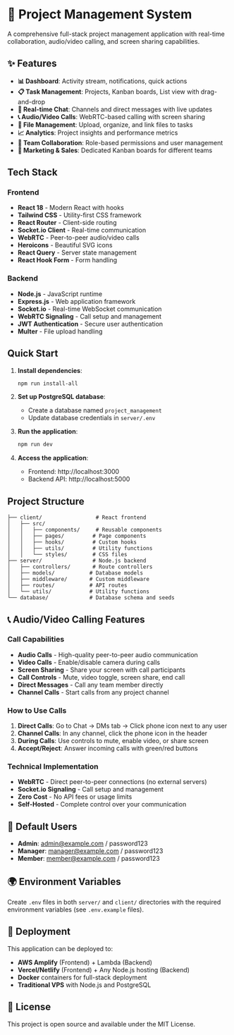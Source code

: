 # 🚀 Project Management System

A comprehensive full-stack project management application with real-time collaboration, audio/video calling, and screen sharing capabilities.

## ✨ Features

- **📊 Dashboard**: Activity stream, notifications, quick actions
- **📋 Task Management**: Projects, Kanban boards, List view with drag-and-drop
- **💬 Real-time Chat**: Channels and direct messages with live updates
- **📞 Audio/Video Calls**: WebRTC-based calling with screen sharing
- **📁 File Management**: Upload, organize, and link files to tasks
- **📈 Analytics**: Project insights and performance metrics
- **👥 Team Collaboration**: Role-based permissions and user management
- **🎯 Marketing & Sales**: Dedicated Kanban boards for different teams

## Tech Stack

### Frontend
- **React 18** - Modern React with hooks
- **Tailwind CSS** - Utility-first CSS framework
- **React Router** - Client-side routing
- **Socket.io Client** - Real-time communication
- **WebRTC** - Peer-to-peer audio/video calls
- **Heroicons** - Beautiful SVG icons
- **React Query** - Server state management
- **React Hook Form** - Form handling

### Backend
- **Node.js** - JavaScript runtime
- **Express.js** - Web application framework
- **Socket.io** - Real-time WebSocket communication
- **WebRTC Signaling** - Call setup and management
- **JWT Authentication** - Secure user authentication
- **Multer** - File upload handling

## Quick Start

1. **Install dependencies**:
   ```bash
   npm run install-all
   ```

2. **Set up PostgreSQL database**:
   - Create a database named `project_management`
   - Update database credentials in `server/.env`

3. **Run the application**:
   ```bash
   npm run dev
   ```

4. **Access the application**:
   - Frontend: http://localhost:3000
   - Backend API: http://localhost:5000

## Project Structure

```
├── client/                 # React frontend
│   ├── src/
│   │   ├── components/     # Reusable components
│   │   ├── pages/         # Page components
│   │   ├── hooks/         # Custom hooks
│   │   ├── utils/         # Utility functions
│   │   └── styles/        # CSS files
├── server/                # Node.js backend
│   ├── controllers/       # Route controllers
│   ├── models/           # Database models
│   ├── middleware/       # Custom middleware
│   ├── routes/           # API routes
│   └── utils/            # Utility functions
└── database/             # Database schema and seeds
```

## 📞 Audio/Video Calling Features

### Call Capabilities
- **Audio Calls** - High-quality peer-to-peer audio communication
- **Video Calls** - Enable/disable camera during calls
- **Screen Sharing** - Share your screen with call participants
- **Call Controls** - Mute, video toggle, screen share, end call
- **Direct Messages** - Call any team member directly
- **Channel Calls** - Start calls from any project channel

### How to Use Calls
1. **Direct Calls**: Go to Chat → DMs tab → Click phone icon next to any user
2. **Channel Calls**: In any channel, click the phone icon in the header
3. **During Calls**: Use controls to mute, enable video, or share screen
4. **Accept/Reject**: Answer incoming calls with green/red buttons

### Technical Implementation
- **WebRTC** - Direct peer-to-peer connections (no external servers)
- **Socket.io Signaling** - Call setup and management
- **Zero Cost** - No API fees or usage limits
- **Self-Hosted** - Complete control over your communication

## 🔐 Default Users

- **Admin**: admin@example.com / password123
- **Manager**: manager@example.com / password123
- **Member**: member@example.com / password123

## 🌍 Environment Variables

Create `.env` files in both `server/` and `client/` directories with the required environment variables (see `.env.example` files).

## 🚀 Deployment

This application can be deployed to:
- **AWS Amplify** (Frontend) + Lambda (Backend)
- **Vercel/Netlify** (Frontend) + Any Node.js hosting (Backend)
- **Docker** containers for full-stack deployment
- **Traditional VPS** with Node.js and PostgreSQL

## 📝 License

This project is open source and available under the MIT License.
